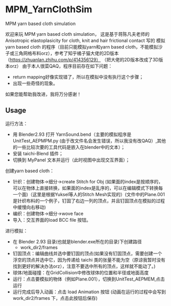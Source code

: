 # MPM_YarnClothSim
MPM yarn based cloth simulation

欢迎来玩 MPM yarn based cloth simulation， 这是基于蒋陈凡夫老师的 Anisotropic elastoplasicity for cloth, knit and hair frictional contact 写的 模拟 yarn based cloth 的程序（目前只能模拟yarn和yarn based cloth，不能模拟沙子或三角网格布料orz），参考了知乎橘子猫大佬的2D版本（https://zhuanlan.zhihu.com/p/414356129） （把大佬的2D版本改成了3D版本orz）
由于本人很菜QAQ，程序目前存在如下问题：
- return mapping好像实现错了，所以在模拟中没有执行这个步骤；
- 出现一些奇怪的现象。

如果您能帮助我改进，我将万分感谢！

## Usage

运行方法：

- 用 Blender2.93 打开 YarnSound.bend（主要的模拟程序是 UnitTest_AEPMPM.py (由于改文件名会发生错误，所以我没有改QAQ）,其他的一些比较次要的工具代码是嵌入在blender中的文本）；
- 安装 taichi-Blend 插件；
- 切换到 MyPanel 文本并运行（此时视图中出现交互界面）；

创建yarn based cloth：

- 针织：创建物体->细分->create Stitch for Obj (如果面的index是按顺序的，可以在物体上直接转换，如果面的index是乱序的，可以在编辑模式下转换每一个面)（这里是根据Yuksel等人的Stitch Mesh实现的）(文件中的Plane.001是针织布料的一个例子，钉固了右边一列的顶点，并且钉固顶点在模拟的过程中缓慢向右移动)
- 编织：创建物体->细分->wove face
- 导入：交互界面的load BCC file 按钮。

进行模拟：

- 在 Blender 2.93 目录(也就是blender.exe所在的目录)下创建路径
  - work_dir2/frames
- 钉固顶点：编辑曲线并选中要钉固的顶点(如果没有钉固顶点，需要创建一个浮空的顶点并选中它，因为传递给 taichi 类的张量不能为空（原谅我暂时没有找到更好的解决办法orz），注意不要选中所有的顶点，这样就不能动了。)
- 球体/地面碰撞：在GridCollision中修改球体的位置和半径或地面高度
- 运行：点击要模拟的物体（例如Plane.001），切换到UnitTest_AEPMEM,点击运行
- 运行完成后导入动画：点击 load Animation 按钮 (动画在运行的过程中会写到 work_dir2/frames 下，点击此按钮后保存)

